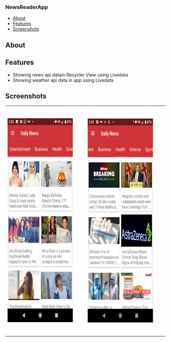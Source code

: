 ### NewsReaderApp

* [About](#about)
* [Features](#features)
* [Screenshots](#screenshots)

## About

## Features

* Showing news api datain Recycler View using Livedata
* Showing weather api data in app using Livedata

## Screenshots

<table width=100%>
  <tr>
    <td padding:40px><img height = "640" width ="360" src="https://raw.githubusercontent.com/SapnaPanjabi/NewsReaderApp/master/screenshots/image1.png"></td>
    <td style=padding:40px><img height = "640" width ="360" src="https://raw.githubusercontent.com/SapnaPanjabi/NewsReaderApp/master/screenshots/image2.png"></td>
  </tr>
 </table>
